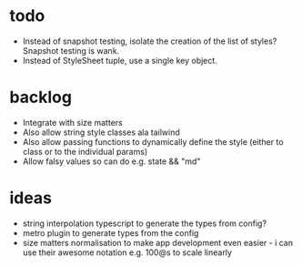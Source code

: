 # todo
- Instead of snapshot testing, isolate the creation of the list of styles? Snapshot testing is wank.
- Instead of StyleSheet tuple, use a single key object.

# backlog
- Integrate with size matters
- Also allow string style classes ala tailwind
- Also allow passing functions to dynamically define the style (either to class or to the individual params)
- Allow falsy values so can do e.g. state && "md"

# ideas
- string interpolation typescript to generate the types from config?
- metro plugin to generate types from the config
- size matters normalisation to make app development even easier - i can use their awesome notation e.g. 100@s to scale linearly
